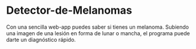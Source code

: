 # Detector-de-Melanomas
Con una sencilla web-app puedes saber si tienes un melanoma. Subiendo una imagen de una lesión en forma de lunar o mancha, el programa puede darte un diagnóstico rápido. 
